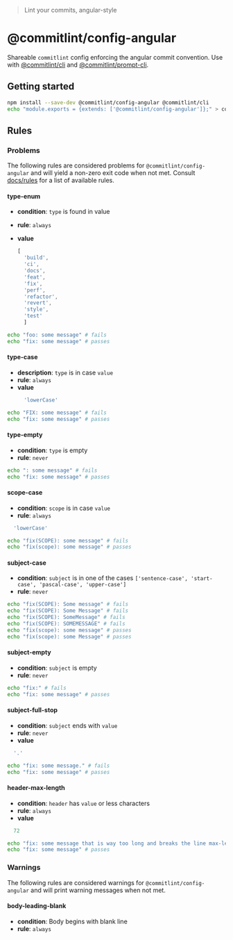 > Lint your commits, angular-style

# @commitlint/config-angular

Shareable `commitlint` config enforcing the angular commit convention.
Use with [@commitlint/cli](../cli) and [@commitlint/prompt-cli](../prompt-cli).

## Getting started

```sh
npm install --save-dev @commitlint/config-angular @commitlint/cli
echo "module.exports = {extends: ['@commitlint/config-angular']};" > commitlint.config.js
```

## Rules
### Problems

The following rules are considered problems for `@commitlint/config-angular` and will yield a non-zero exit code when not met.
Consult [docs/rules](http://marionebl.github.io/commitlint/#/reference-rules) for a list of available rules.


#### type-enum
* **condition**: `type` is found in value
* **rule**: `always`
* **value**

  ```js
  [
    'build',
    'ci',
    'docs',
    'feat',
    'fix',
    'perf',
    'refactor',
    'revert',
    'style',
    'test'
	]
  ```

```sh
echo "foo: some message" # fails
echo "fix: some message" # passes
```

#### type-case
* **description**: `type` is in case `value`
* **rule**: `always`
* **value**
  ```js
    'lowerCase'
  ```

```sh
echo "FIX: some message" # fails
echo "fix: some message" # passes
```

#### type-empty
* **condition**: `type` is empty
* **rule**: `never`

```sh
echo ": some message" # fails
echo "fix: some message" # passes
```

#### scope-case
* **condition**: `scope` is in case `value`
* **rule**: `always`
```js
  'lowerCase'
```

```sh
echo "fix(SCOPE): some message" # fails
echo "fix(scope): some message" # passes
```

#### subject-case
* **condition**: `subject` is in one of the cases `['sentence-case', 'start-case', 'pascal-case', 'upper-case']`
* **rule**: `never`

```sh
echo "fix(SCOPE): Some message" # fails
echo "fix(SCOPE): Some Message" # fails
echo "fix(SCOPE): SomeMessage" # fails
echo "fix(SCOPE): SOMEMESSAGE" # fails
echo "fix(scope): some message" # passes
echo "fix(scope): some Message" # passes
```

#### subject-empty
* **condition**: `subject` is empty
* **rule**: `never`

```sh
echo "fix:" # fails
echo "fix: some message" # passes
```

#### subject-full-stop
* **condition**: `subject` ends with `value`
* **rule**: `never`
* **value**
```js
  '.'
```

```sh
echo "fix: some message." # fails
echo "fix: some message" # passes
```


#### header-max-length
* **condition**: `header` has `value` or less characters
* **rule**: `always`
* **value**
```js
  72
```

```sh
echo "fix: some message that is way too long and breaks the line max-length by several characters" # fails
echo "fix: some message" # passes
```

### Warnings
The following rules are considered warnings for `@commitlint/config-angular` and will print warning messages when not met.

#### body-leading-blank
* **condition**: Body begins with blank line
* **rule**: `always`
